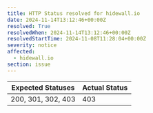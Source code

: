 ```yaml
---
title: HTTP Status resolved for hidewall.io
date: 2024-11-14T13:12:46+00:00Z
resolved: True
resolvedWhen: 2024-11-14T13:12:46+00:00Z
resolvedStartTime: 2024-11-08T11:28:04+00:00Z
severity: notice
affected:
  - hidewall.io
section: issue
---
```


| Expected Statuses | Actual Status  |
|-------------------|----------------|
| 200, 301, 302, 403 | 403 |
